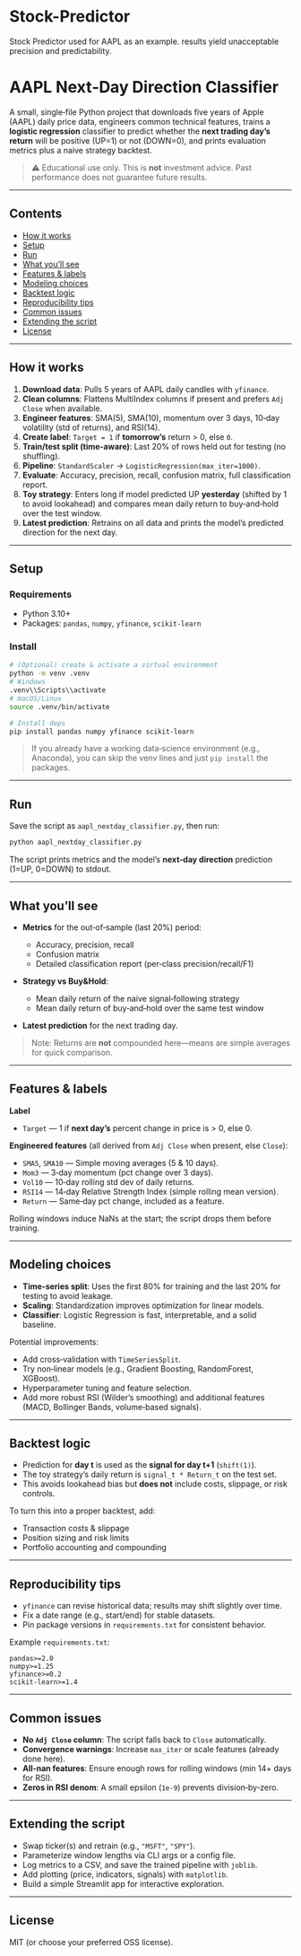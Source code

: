 # Stock-Predictor
Stock Predictor used for AAPL as an example. results yield unacceptable precision and predictability.
# AAPL Next‑Day Direction Classifier

A small, single‑file Python project that downloads five years of Apple (AAPL) daily price data, engineers common technical features, trains a **logistic regression** classifier to predict whether the **next trading day’s return** will be positive (UP=1) or not (DOWN=0), and prints evaluation metrics plus a naive strategy backtest.

> ⚠️ Educational use only. This is **not** investment advice. Past performance does not guarantee future results.

---

## Contents

* [How it works](#how-it-works)
* [Setup](#setup)
* [Run](#run)
* [What you’ll see](#what-youll-see)
* [Features & labels](#features--labels)
* [Modeling choices](#modeling-choices)
* [Backtest logic](#backtest-logic)
* [Reproducibility tips](#reproducibility-tips)
* [Common issues](#common-issues)
* [Extending the script](#extending-the-script)
* [License](#license)

---

## How it works

1. **Download data**: Pulls 5 years of AAPL daily candles with `yfinance`.
2. **Clean columns**: Flattens MultiIndex columns if present and prefers `Adj Close` when available.
3. **Engineer features**: SMA(5), SMA(10), momentum over 3 days, 10‑day volatility (std of returns), and RSI(14).
4. **Create label**: `Target = 1` if **tomorrow’s** return > 0, else `0`.
5. **Train/test split (time‑aware)**: Last 20% of rows held out for testing (no shuffling).
6. **Pipeline**: `StandardScaler` → `LogisticRegression(max_iter=1000)`.
7. **Evaluate**: Accuracy, precision, recall, confusion matrix, full classification report.
8. **Toy strategy**: Enters long if model predicted UP **yesterday** (shifted by 1 to avoid lookahead) and compares mean daily return to buy‑and‑hold over the test window.
9. **Latest prediction**: Retrains on all data and prints the model’s predicted direction for the next day.

---

## Setup

### Requirements

* Python 3.10+
* Packages: `pandas`, `numpy`, `yfinance`, `scikit-learn`

### Install

```bash
# (Optional) create & activate a virtual environment
python -m venv .venv
# Windows
.venv\\Scripts\\activate
# macOS/Linux
source .venv/bin/activate

# Install deps
pip install pandas numpy yfinance scikit-learn
```

> If you already have a working data‑science environment (e.g., Anaconda), you can skip the venv lines and just `pip install` the packages.

---

## Run

Save the script as `aapl_nextday_classifier.py`, then run:

```bash
python aapl_nextday_classifier.py
```

The script prints metrics and the model’s **next‑day direction** prediction (1=UP, 0=DOWN) to stdout.

---

## What you’ll see

* **Metrics** for the out‑of‑sample (last 20%) period:

  * Accuracy, precision, recall
  * Confusion matrix
  * Detailed classification report (per‑class precision/recall/F1)
* **Strategy vs Buy\&Hold**:

  * Mean daily return of the naive signal‑following strategy
  * Mean daily return of buy‑and‑hold over the same test window
* **Latest prediction** for the next trading day.

> Note: Returns are **not** compounded here—means are simple averages for quick comparison.

---

## Features & labels

**Label**

* `Target` — 1 if **next day’s** percent change in price is > 0, else 0.

**Engineered features** (all derived from `Adj Close` when present, else `Close`):

* `SMA5`, `SMA10` — Simple moving averages (5 & 10 days).
* `Mom3` — 3‑day momentum (pct change over 3 days).
* `Vol10` — 10‑day rolling std dev of daily returns.
* `RSI14` — 14‑day Relative Strength Index (simple rolling mean version).
* `Return` — Same‑day pct change, included as a feature.

Rolling windows induce NaNs at the start; the script drops them before training.

---

## Modeling choices

* **Time‑series split**: Uses the first 80% for training and the last 20% for testing to avoid leakage.
* **Scaling**: Standardization improves optimization for linear models.
* **Classifier**: Logistic Regression is fast, interpretable, and a solid baseline.

Potential improvements:

* Add cross‑validation with `TimeSeriesSplit`.
* Try non‑linear models (e.g., Gradient Boosting, RandomForest, XGBoost).
* Hyperparameter tuning and feature selection.
* Add more robust RSI (Wilder’s smoothing) and additional features (MACD, Bollinger Bands, volume‑based signals).

---

## Backtest logic

* Prediction for **day t** is used as the **signal for day t+1** (`shift(1)`).
* The toy strategy’s daily return is `signal_t * Return_t` on the test set.
* This avoids lookahead bias but **does not** include costs, slippage, or risk controls.

To turn this into a proper backtest, add:

* Transaction costs & slippage
* Position sizing and risk limits
* Portfolio accounting and compounding

---

## Reproducibility tips

* `yfinance` can revise historical data; results may shift slightly over time.
* Fix a date range (e.g., start/end) for stable datasets.
* Pin package versions in `requirements.txt` for consistent behavior.

Example `requirements.txt`:

```
pandas>=2.0
numpy>=1.25
yfinance>=0.2
scikit-learn>=1.4
```

---

## Common issues

* **No `Adj Close` column**: The script falls back to `Close` automatically.
* **Convergence warnings**: Increase `max_iter` or scale features (already done here).
* **All‑nan features**: Ensure enough rows for rolling windows (min 14+ days for RSI).
* **Zeros in RSI denom**: A small epsilon (`1e-9`) prevents division‑by‑zero.

---

## Extending the script

* Swap ticker(s) and retrain (e.g., `"MSFT"`, `"SPY"`).
* Parameterize window lengths via CLI args or a config file.
* Log metrics to a CSV, and save the trained pipeline with `joblib`.
* Add plotting (price, indicators, signals) with `matplotlib`.
* Build a simple Streamlit app for interactive exploration.

---

## License

MIT (or choose your preferred OSS license).
